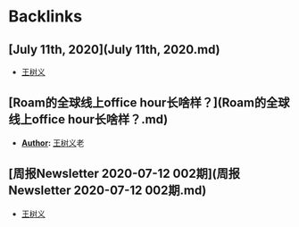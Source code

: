 
# Backlinks
## [July 11th, 2020](July 11th, 2020.md)
- [王树义](王树义.md)

## [Roam的全球线上office hour长啥样？](Roam的全球线上office hour长啥样？.md)
- **[Author](Author.md):** [王树义](王树义.md)老

## [周报Newsletter 2020-07-12 002期](周报Newsletter 2020-07-12 002期.md)
- [王树义](王树义.md)

